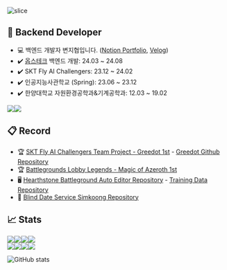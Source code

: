![slice](https://capsule-render.vercel.app/api?type=waving&color=auto&height=250&text=RIMGOSU)

## 🚀 Backend Developer

- 💻 백엔드 개발자 변지협입니다. ([Notion Portfolio](https://eastern-wedelia-243.notion.site/89ec005c7f2442609a0591f28625db7c), [Velog](https://velog.io/@rimgosu/posts)) 
- ✔️ [옵스테크](https://opstech.kr/) 백엔드 개발: 24.03 ~ 24.08
- ✔️ SKT Fly AI Challengers: 23.12 ~ 24.02 
- ✔️ 인공지능사관학교 (Spring): 23.06 ~ 23.12
- ✔️ 한양대학교 자원환경공학과&기계공학과: 12.03 ~ 19.02

<img src="https://img.shields.io/badge/nestjs-E0234E?style=for-the-badge&logo=nestjs&logoColor=white"><img src="https://img.shields.io/badge/linux-FCC624?style=for-the-badge&logo=linux&logoColor=black">


## 📋 Record

- 🏆 [SKT Fly AI Challengers Team Project - Greedot 1st](https://www.trendw.kr/news/articleView.html?idxno=10603) - [Greedot Github Repository](https://github.com/GreeDot/greedot)
- 🏆 [Battlegrounds Lobby Legends - Magic of Azeroth 1st](https://esports.gg/news/hearthstone/rimgosu-wins-battlegrounds-lobby-legends/)
- 🖥️ [Hearthstone Battleground Auto Editor Repository](https://github.com/rimgosu/autoeditor) - [Training Data Repository](https://github.com/rimgosu/auto-editor-train-backup)
- 🎎 [Blind Date Service Simkoong Repository](https://github.com/rimgosu/SimKoong)

## 📈 Stats

<img src="https://img.shields.io/badge/리눅스마스터1급-FCC624?style=for-the-badge&logo=linux&logoColor=black"><img src="https://img.shields.io/badge/정보처리기사-5B0BB5?style=for-the-badge&logo=semanticscholar&logoColor=white"><img src="https://img.shields.io/badge/컴퓨터활용능력2급-217346?style=for-the-badge&logo=microsoftexcel&logoColor=white"><img src="https://img.shields.io/badge/빅데이터분석기사-632CA6?style=for-the-badge&logo=datadog&logoColor=white"><br><img src="https://img.shields.io/badge/AWS%20Cloud%20Practitioner-232F3E?style=for-the-badge&logo=amazonaws&logoColor=white"><img src="https://img.shields.io/badge/ADsP-D0271D?style=for-the-badge&logo=adp&logoColor=white"><img src="https://img.shields.io/badge/Azure%20AI%20Fundamentals-0078D4?style=for-the-badge&logo=microsoftazure&logoColor=white"><img src="https://img.shields.io/badge/SQLD-4479A1?style=for-the-badge&logo=mysql&logoColor=white">

![GitHub stats](https://github-readme-stats.vercel.app/api?username=rimgosu&count_private=true&show_icons=true)
